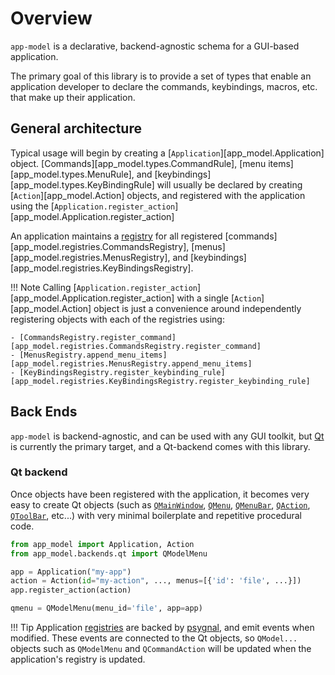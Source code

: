 # Overview

`app-model` is a declarative, backend-agnostic schema for a GUI-based application.

The primary goal of this library is to provide a set of types that enable
an application developer to declare the commands, keybindings, macros, etc.
that make up their application.

## General architecture

Typical usage will begin by creating a [`Application`][app_model.Application]
object. [Commands][app_model.types.CommandRule], [menu items][app_model.types.MenuRule], and [keybindings][app_model.types.KeyBindingRule] will usually be declared by creating
[`Action`][app_model.Action] objects, and  registered with the application
using the [`Application.register_action`][app_model.Application.register_action]

An application maintains a [registry](registries) for all registered [commands][app_model.registries.CommandsRegistry], [menus][app_model.registries.MenusRegistry], and [keybindings][app_model.registries.KeyBindingsRegistry].

!!! Note
    Calling [`Application.register_action`][app_model.Application.register_action] with a single
    [`Action`][app_model.Action] object is just a convenience around independently registering
    objects with each of the registries using:

    - [CommandsRegistry.register_command][app_model.registries.CommandsRegistry.register_command]
    - [MenusRegistry.append_menu_items][app_model.registries.MenusRegistry.append_menu_items]
    - [KeyBindingsRegistry.register_keybinding_rule][app_model.registries.KeyBindingsRegistry.register_keybinding_rule]

## Back Ends

`app-model` is backend-agnostic, and can be used with any GUI toolkit, but [Qt](https://www.qt.io) is
currently the primary target, and a Qt-backend comes with this library.

### Qt backend

Once objects have been registered with the application, it becomes very easy to create
Qt objects (such as [`QMainWindow`](https://doc.qt.io/qt-6/qmainwindow.html), [`QMenu`](https://doc.qt.io/qt-6/qmenu.html), [`QMenuBar`](https://doc.qt.io/qt-6/qmenubar.html), [`QAction`](https://doc.qt.io/qt-6/qaction.html), [`QToolBar`](https://doc.qt.io/qt-6/qtoolbar.html), etc...) with very minimal boilerplate and repetitive procedural code.

```python
from app_model import Application, Action
from app_model.backends.qt import QModelMenu

app = Application("my-app")
action = Action(id="my-action", ..., menus=[{'id': 'file', ...}])
app.register_action(action)

qmenu = QModelMenu(menu_id='file', app=app)
```

!!! Tip
    Application [registries](registries) are backed by
    [psygnal](https://github.com/tlambert03/psygnal), and emit events when
    modified.  These events are connected to the Qt objects, so `QModel...`
    objects such as `QModelMenu` and `QCommandAction` will be updated when the
    application's registry is updated.
